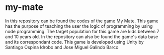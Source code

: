 # my-mate

In this repository can be found the codes of the game My Mate. This game  has the purpose of teaching the user  the logic of programming by using node programming.
The target population for this game are kids between 7 and 10 years old. In the repository can also be found  the game's data base and its correspondant code. This game is developed using Unity by Santiago Ospina Idrobo and Jose Miguel Galindo Barco
